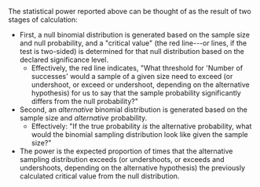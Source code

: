 <script type="text/javascript"
  src="http://cdn.mathjax.org/mathjax/latest/MathJax.js?config=TeX-AMS-MML_HTMLorMML">
</script>


The statistical power reported above can be thought of as the result of two stages of calculation:
- First, a null binomial distribution is generated based on the sample size and null probability, and a "critical value" (the red line---or lines, if the test is two-sided) is determined for that null distribution based on the declared significance level.
    - Effectively, the red line indicates, "What threshold for 'Number of successes' would a sample of a given size need to exceed (or undershoot, or exceed or undershoot, depending on the alternative hypothesis) for us to say that the sample probability significantly differs from the null probability?"
- Second, an *alternative* binomial distribution is generated based on the sample size and *alternative* probability.
    - Effectively: "If the true probability *is* the alternative probability, what would the binomial sampling distribution look like given the sample size?"
- The power is the expected proportion of times that the alternative sampling distribution exceeds (or undershoots, or exceeds and undershoots, depending on the alternative hypothesis) the previously calculated critical value from the null distribution.
